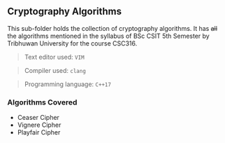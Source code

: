 ## Cryptography Algorithms

This sub-folder holds the collection of cryptography algorithms.
It has ~~all~~ the algorithms mentioned in the syllabus of BSc CSIT 5th Semester by Tribhuwan University for the course CSC316.


> Text editor used: `VIM`

> Compiler used: `clang`

> Programming language: `C++17`


### Algorithms Covered

+ Ceaser Cipher
+ Vignere Cipher
+ Playfair Cipher
